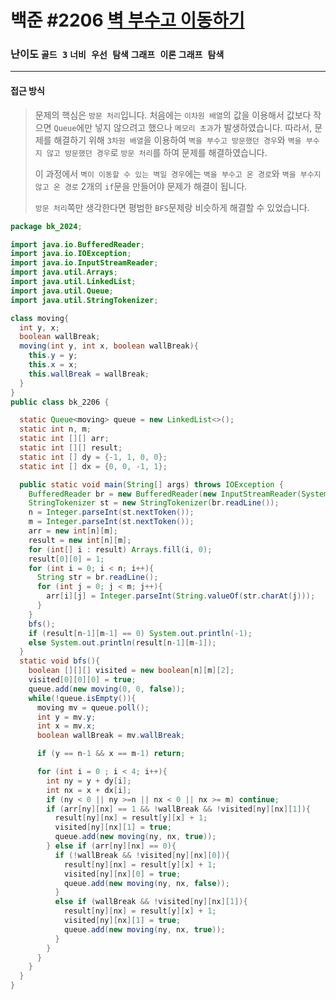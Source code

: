 # 백준 #2206 [벽 부수고 이동하기](https://www.acmicpc.net/problem/2206)

### 난이도 `골드 3`  `너비 우선 탐색` `그래프 이론` `그래프 탐색` 

---

#### 접근 방식

> 문제의 핵심은 `방문 처리`입니다. 처음에는 `이차원 배열`의 값을 이용해서 값보다 작으면 `Queue`에만 넣지 않으려고 했으나 `메모리 초과`가 발생하였습니다. 따라서, 문제를 해결하기 위해 `3차원 배열`을 이용하여 `벽을 부수고 방문했던 경우`와 `벽을 부수지 않고 방문했던 경우`로 `방문 처리`를 하여 문제를 해결하였습니다.
>
> 이 과정에서 `벽이 이동할 수 있는 벽일 경우`에는 `벽을 부수고 온 경로`와 `벽을 부수지않고 온 경로` 2개의 `if`문을 만들어야 문제가 해결이 됩니다.
>
> `방문 처리`쪽만 생각한다면 평범한 `BFS`문제랑 비슷하게 해결할 수 있었습니다.

```java
package bk_2024;

import java.io.BufferedReader;
import java.io.IOException;
import java.io.InputStreamReader;
import java.util.Arrays;
import java.util.LinkedList;
import java.util.Queue;
import java.util.StringTokenizer;

class moving{
  int y, x;
  boolean wallBreak;
  moving(int y, int x, boolean wallBreak){
    this.y = y;
    this.x = x;
    this.wallBreak = wallBreak;
  }
}
public class bk_2206 {

  static Queue<moving> queue = new LinkedList<>();
  static int n, m;
  static int [][] arr;
  static int [][] result;
  static int [] dy = {-1, 1, 0, 0};
  static int [] dx = {0, 0, -1, 1};

  public static void main(String[] args) throws IOException {
    BufferedReader br = new BufferedReader(new InputStreamReader(System.in));
    StringTokenizer st = new StringTokenizer(br.readLine());
    n = Integer.parseInt(st.nextToken());
    m = Integer.parseInt(st.nextToken());
    arr = new int[n][m];
    result = new int[n][m];
    for (int[] i : result) Arrays.fill(i, 0);
    result[0][0] = 1;
    for (int i = 0; i < n; i++){
      String str = br.readLine();
      for (int j = 0; j < m; j++){
        arr[i][j] = Integer.parseInt(String.valueOf(str.charAt(j)));
      }
    }
    bfs();
    if (result[n-1][m-1] == 0) System.out.println(-1);
    else System.out.println(result[n-1][m-1]);
  }
  static void bfs(){
    boolean [][][] visited = new boolean[n][m][2];
    visited[0][0][0] = true;
    queue.add(new moving(0, 0, false));
    while(!queue.isEmpty()){
      moving mv = queue.poll();
      int y = mv.y;
      int x = mv.x;
      boolean wallBreak = mv.wallBreak;

      if (y == n-1 && x == m-1) return;

      for (int i = 0 ; i < 4; i++){
        int ny = y + dy[i];
        int nx = x + dx[i];
        if (ny < 0 || ny >=n || nx < 0 || nx >= m) continue;
        if (arr[ny][nx] == 1 && !wallBreak && !visited[ny][nx][1]){
          result[ny][nx] = result[y][x] + 1;
          visited[ny][nx][1] = true;
          queue.add(new moving(ny, nx, true));
        } else if (arr[ny][nx] == 0){
          if (!wallBreak && !visited[ny][nx][0]){
            result[ny][nx] = result[y][x] + 1;
            visited[ny][nx][0] = true;
            queue.add(new moving(ny, nx, false));
          }
          else if (wallBreak && !visited[ny][nx][1]){
            result[ny][nx] = result[y][x] + 1;
            visited[ny][nx][1] = true;
            queue.add(new moving(ny, nx, true));
          }
        }
      }
    }
  }
}
```




